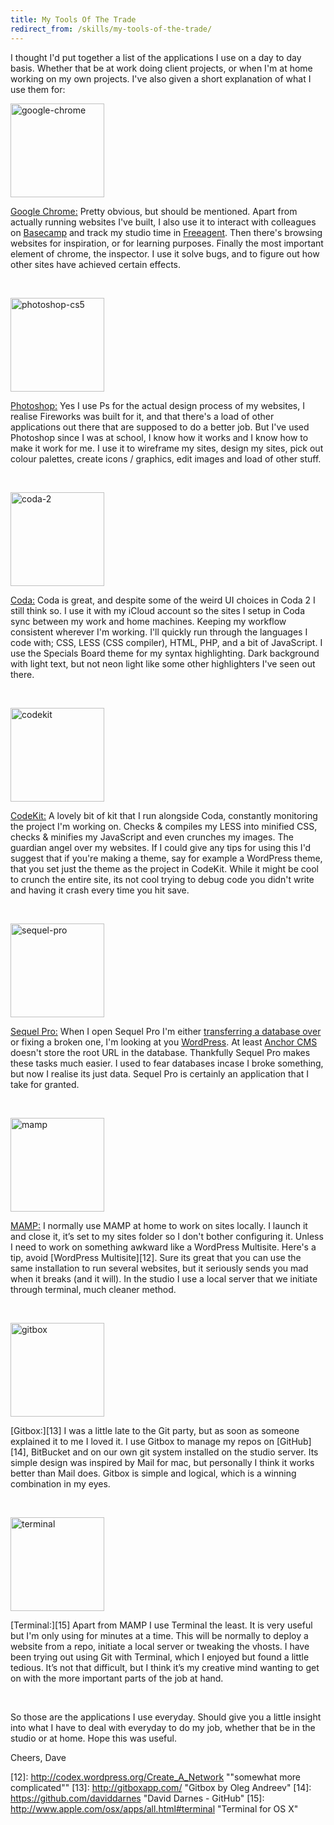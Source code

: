 ```yaml
---
title: My Tools Of The Trade
redirect_from: /skills/my-tools-of-the-trade/
---
```


I thought I'd put together a list of the applications I use on a day to day basis. Whether that be at work doing client projects, or when I'm at home working on my own projects. I've also given a short explanation of what I use them for:
<!-- more -->

<img class="alignleft borderless size-thumbnail wp-image-688" alt="google-chrome" src="http://david.darn.es/wp-content/uploads/2013/03/google-chrome.png" width="150" height="150" />

[Google Chrome:][1] Pretty obvious, but should be mentioned. Apart from actually running websites I've built, I also use it to interact with colleagues on [Basecamp][2] and track my studio time in [Freeagent][3]. Then there's browsing websites for inspiration, or for learning purposes. Finally the most important element of chrome, the inspector. I use it solve bugs, and to figure out how other sites have achieved certain effects.

&nbsp;

<img class="alignleft borderless size-thumbnail wp-image-690" alt="photoshop-cs5" src="http://david.darn.es/wp-content/uploads/2013/03/photoshop-cs5.png" width="150" height="150" />

[Photoshop:][4] Yes I use Ps for the actual design process of my websites, I realise Fireworks was built for it, and that there's a load of other applications out there that are supposed to do a better job. But I've used Photoshop since I was at school, I know how it works and I know how to make it work for me. I use it to wireframe my sites, design my sites, pick out colour palettes, create icons / graphics, edit images and load of other stuff.

&nbsp;

<img class="alignleft borderless size-thumbnail wp-image-685" alt="coda-2" src="http://david.darn.es/wp-content/uploads/2013/03/coda-2.png" width="150" height="150" />

[Coda:][5] Coda is great, and despite some of the weird UI choices in Coda 2 I still think so. I use it with my iCloud account so the sites I setup in Coda sync between my work and home machines. Keeping my workflow consistent wherever I'm working. I'll quickly run through the languages I code with; CSS, LESS (CSS compiler), HTML, PHP, and a bit of JavaScript. I use the Specials Board theme for my syntax highlighting. Dark background with light text, but not neon light like some other highlighters I've seen out there.

&nbsp;

<img class="alignleft borderless size-thumbnail wp-image-686" alt="codekit" src="http://david.darn.es/wp-content/uploads/2013/03/codekit.png" width="150" height="150" />

[CodeKit:][6] A lovely bit of kit that I run alongside Coda, constantly monitoring the project I'm working on. Checks & compiles my LESS into minified CSS, checks & minifies my JavaScript and even crunches my images. The guardian angel over my websites. If I could give any tips for using this I'd suggest that if you're making a theme, say for example a WordPress theme, that you set just the theme as the project in CodeKit. While it might be cool to crunch the entire site, its not cool trying to debug code you didn't write and having it crash every time you hit save.

&nbsp;

<img class="alignleft borderless size-thumbnail wp-image-691" alt="sequel-pro" src="http://david.darn.es/wp-content/uploads/2013/03/sequel-pro.png" width="150" height="150" />

[Sequel Pro:][7] When I open Sequel Pro I'm either [transferring a database over][8] or fixing a broken one, I'm looking at you [WordPress][9]. At least [Anchor CMS][10] doesn't store the root URL in the database. Thankfully Sequel Pro makes these tasks much easier. I used to fear databases incase I broke something, but now I realise its just data. Sequel Pro is certainly an application that I take for granted.

&nbsp;

<img class="alignleft borderless size-thumbnail wp-image-689" alt="mamp" src="http://david.darn.es/wp-content/uploads/2013/03/mamp.png" width="150" height="150" />

[MAMP:][11] I normally use MAMP at home to work on sites locally. I launch it and close it, it’s set to my sites folder so I don't bother configuring it. Unless I need to work on something awkward like a WordPress Multisite. Here's a tip, avoid [WordPress Multisite][12]. Sure its great that you can use the same installation to run several websites, but it seriously sends you mad when it breaks (and it will). In the studio I use a local server that we initiate through terminal, much cleaner method.

&nbsp;

<img class="alignleft borderless size-thumbnail wp-image-687" alt="gitbox" src="http://david.darn.es/wp-content/uploads/2013/03/gitbox.png" width="150" height="150" />

[Gitbox:][13] I was a little late to the Git party, but as soon as someone explained it to me I loved it. I use Gitbox to manage my repos on [GitHub][14], BitBucket and on our own git system installed on the studio server. Its simple design was inspired by Mail for mac, but personally I think it works better than Mail does. Gitbox is simple and logical, which is a winning combination in my eyes.

&nbsp;

<img class="alignleft borderless size-thumbnail wp-image-692" alt="terminal" src="http://david.darn.es/wp-content/uploads/2013/03/terminal.png" width="150" height="150" />

[Terminal:][15] Apart from MAMP I use Terminal the least. It is very useful but I'm only using for minutes at a time. This will be normally to deploy a website from a repo, initiate a local server or tweaking the vhosts. I have been trying out using Git with Terminal, which I enjoyed but found a little tedious. It’s not that difficult, but I think it’s my creative mind wanting to get on with the more important parts of the job at hand.

&nbsp;

So those are the applications I use everyday. Should give you a little insight into what I have to deal with everyday to do my job, whether that be in the studio or at home. Hope this was useful.

Cheers, Dave

 [1]: https://www.google.com/intl/en/chrome/browser/ "Get Chrome"
 [2]: http://basecamp.com/ "Project Management Software"
 [3]: http://www.freeagent.com/ "Online Accounting Software"
 [4]: http://www.photoshop.com/products/photoshop "Adobe Photoshop"
 [5]: http://panic.com/coda/ "Coda by Panic"
 [6]: http://incident57.com/codekit/ "CodeKit by Incident57"
 [7]: http://www.sequelpro.com/ "Sequel Pro"
 [8]: http://www.billerickson.net/migrating-wordpress-websites/ "Migrating WordPress Websites"
 [9]: http://codex.wordpress.org/Moving_WordPress "Moving WordPress - Codex"
 [10]: http://anchorcms.com/ "Anchor CMS"
 [11]: http://www.mamp.info/en/index.html "MAMP"
 [12]: http://codex.wordpress.org/Create_A_Network ""somewhat more complicated""
 [13]: http://gitboxapp.com/ "Gitbox by Oleg Andreev"
 [14]: https://github.com/daviddarnes "David Darnes - GitHub"
 [15]: http://www.apple.com/osx/apps/all.html#terminal "Terminal for OS X"
